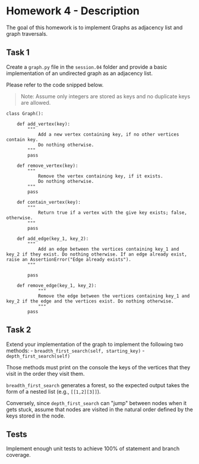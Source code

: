# Homework 4 - Description

The goal of this homework is to implement Graphs as adjacency list and graph traversals.

## Task 1

Create a `graph.py` file in the `session.04` folder and provide a basic implementation of an undirected graph as an adjacency list.

Please refer to the code snipped below. 

> Note: Assume only integers are stored as keys and no duplicate keys are allowed.

```
class Graph():

    def add_vertex(key):
        """ 
            Add a new vertex containing key, if no other vertices contain key.
            Do nothing otherwise.
        """
        pass

    def remove_vertex(key):
        """ 
            Remove the vertex containing key, if it exists.
            Do nothing otherwise.
        """
        pass

    def contain_vertex(key):
        """
            Return true if a vertex with the give key exists; false, otherwise.
        """
        pass
        
    def add_edge(key_1, key_2):
        """
            Add an edge between the vertices containing key_1 and key_2 if they exist. Do nothing otherwise. If an edge already exist, raise an AssertionError("Edge already exists").
        """
        
        pass

    def remove_edge(key_1, key_2):
            """
            Remove the edge between the vertices containing key_1 and key_2 if the edge and the vertices exist. Do nothing otherwise.
            """
        pass
```

## Task 2

Extend your implementation of the graph to implement the following two methods:
    - `breadth_first_search(self, starting_key)`
    - `depth_first_search(self)`

Those methods must print on the console the keys of the vertices that they visit in the order they visit them. 

`breadth_first_search` generates a forest, so the expected output takes the form of a nested list (e.g., `[[1,2][3]]`). 

Conversely, since `depth_first_search` can "jump" between nodes when it gets stuck, assume that nodes are visited in the natural order defined by the keys stored in the node.


## Tests

Implement enough unit tests to achieve 100% of statement and branch coverage.
